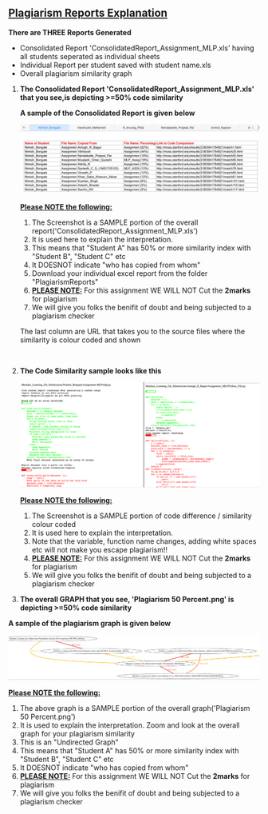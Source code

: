 <h2><u>Plagiarism Reports Explanation</u></h2>
<b>There are THREE Reports Generated</b>
<ul>
  <li>Consolidated Report 'ConsolidatedReport_Assignment_MLP.xls' having all students seperated as individual sheets</li>
  <li>Individual Report per student saved with student name.xls</li>
  <li>Overall plagiarism similarity graph</li>
 </ul> 
 <ol>
  <li>
 <p><b>The Consolidated Report 'ConsolidatedReport_Assignment_MLP.xls' that you see,is depicting >=50% code similarity</b></p> 
  </li>
  <p><b>A sample of the Consolidated Report is given below</b></p>
<img src = "Consolidated Report Explanation.png">
  <p><b><u>Please NOTE the following:</b></u></p>
  <ol>
    <li>The Screenshot is a SAMPLE portion of the overall report('ConsolidatedReport_Assignment_MLP.xls')</li>
    <li>It is used here to explain the interpretation.</li>
    <li> This means that "Student A" has 50% or more similarity index with "Student B", "Student C" etc</li>
    <li>It DOESNOT indicate "who has copied from whom"</i>
    <li>Download your individual excel report from the folder "PlagiarismReports"</li>
    <li><b><u>PLEASE NOTE:</u></b> For this assignment WE WILL NOT Cut the <b>2marks</b> for plagiarism</li>
    <li>We will give you folks the benifit of doubt and being subjected to a plagiarism checker</li>
  </ol>
<p> The last column are URL that takes you to the source files where the similarity is colour coded and shown<p>
  <br>
  <li>
    <p><b>The Code Similarity sample looks like this</b></p>
    <img src = "Code Diff Colour Coded.png">
  </li>
   <p><b><u>Please NOTE the following:</b></u></p>
  <ol>
    <li>The Screenshot is a SAMPLE portion of code difference / similarity colour coded</li>
    <li>It is used here to explain the interpretation.</li>
    <li> Note that the variable, function name changes, adding white spaces etc will not make you escape plagiarism!!</li>
    <li><b><u>PLEASE NOTE:</u></b> For this assignment WE WILL NOT Cut the <b>2marks</b> for plagiarism</li>
    <li>We will give you folks the benifit of doubt and being subjected to a plagiarism checker</li>
  </ol>
<li>
  <p><b>The overall GRAPH that you see, 'Plagiarism 50 Percent.png' is depicting >=50% code similarity</b></p> 
</li>
</ol>
  <p><b>A sample of the plagiarism graph is given below</b></p>
<img src = "PlagiarismGraphSample.png">
  <p><b><u>Please NOTE the following:</b></u></p>
  <ol>
    <li>The above graph is a SAMPLE portion of the overall graph('Plagiarism 50 Percent.png')</li>
    <li>It is used to explain the interpretation. Zoom and look at the overall graph for your plagiarism similarity</li>
    <li> This is an "Undirected Graph"</li>
    <li> This means that "Student A" has 50% or more similarity index with "Student B", "Student C" etc</li>
    <li>It DOESNOT indicate "who has copied from whom"</i>
    <li><b><u>PLEASE NOTE:</u></b> For this assignment WE WILL NOT Cut the <b>2marks</b> for plagiarism</li>
    <li>We will give you folks the benifit of doubt and being subjected to a plagiarism checker</li>
  </ol>
  
